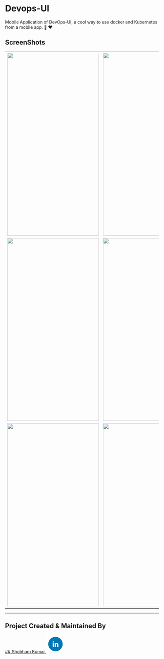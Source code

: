 # Devops-UI
Mobile Application of DevOps-UI, a cool way to use docker and Kubernetes from a mobile app. 🌼 ❤️


## ScreenShots
|                                                           |                                                           |
| --------------------------------------------------------- | --------------------------------------------------------- |
| <img src="https://github.com/ShubhanginiJainsj/Devops_UI-Flutter-/blob/master/Screenshots/1.jpg"  width="300" height="600"/> | <img src="https://github.com/ShubhanginiJainsj/Devops_UI-Flutter-/blob/master/Screenshots/2.jpg" width="300" height="600"/>  |
| <img src="https://github.com/ShubhanginiJainsj/Devops_UI-Flutter-/blob/master/Screenshots/3.jpg"  width="300" height="600"/> | <img src="https://github.com/ShubhanginiJainsj/Devops_UI-Flutter-/blob/master/Screenshots/4.jpg" width="300" height="600"/>  |
| <img src="https://github.com/ShubhanginiJainsj/Devops_UI-Flutter-/blob/master/Screenshots/5.jpg"  width="300" height="600"/> | <img src="https://github.com/ShubhanginiJainsj/Devops_UI-Flutter-/blob/master/Screenshots/6.jpg" width="300" height="600"/>  | <img src="https://github.com/ShubhanginiJainsj/Devops_UI-Flutter-/blob/master/Screenshots/7.jpg" width="300" height="600"/>  | <img src="https://github.com/ShubhanginiJainsj/Devops_UI-Flutter-/blob/master/Screenshots/8.jpg" width="300"/>  | <img src="https://github.com/ShubhanginiJainsj/Devops_UI-Flutter-/blob/master/Screenshots/9.jpg" width="300"/>  |<img src="https://github.com/ShubhanginiJainsj/Devops_UI-Flutter-/blob/master/Screenshots/10.jpg" width="300"/>  | <img src="https://github.com/ShubhanginiJainsj/Devops_UI-Flutter-/blob/master/Screenshots/11.jpg" width="300"/>  | <img src="https://github.com/ShubhanginiJainsj/Devops_UI-Flutter-/blob/master/Screenshots/12.jpg" width="300"/> | <img src="https://github.com/ShubhanginiJainsj/Devops_UI-Flutter-/blob/master/Screenshots/13.jpg" width="300"/>  |

---

## Project Created & Maintained By
<a href="https://www.linkedin.com/in/shubham-kumar-kashyap/"> ## Shubham Kumar <img src="https://github.com/aritraroy/social-icons/blob/master/linkedin-icon.png?raw=true" width="60"></a>

